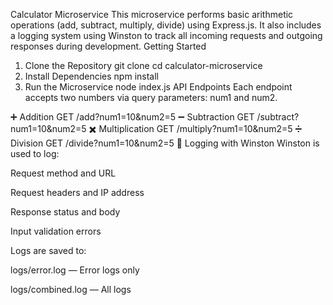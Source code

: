 Calculator Microservice
This microservice performs basic arithmetic operations (add, subtract, multiply, divide) using Express.js. It also includes a logging system using Winston to track all incoming requests and outgoing responses during development.
Getting Started
1. Clone the Repository
git clone <your-repo-url>
cd calculator-microservice
2. Install Dependencies
   npm install
3. Run the Microservice
   node index.js
API Endpoints
Each endpoint accepts two numbers via query parameters: num1 and num2.

➕ Addition
GET /add?num1=10&num2=5
➖ Subtraction
GET /subtract?num1=10&num2=5
✖️ Multiplication
GET /multiply?num1=10&num2=5
➗ Division
GET /divide?num1=10&num2=5
📝 Logging with Winston
Winston is used to log:

Request method and URL

Request headers and IP address

Response status and body

Input validation errors

Logs are saved to:

logs/error.log — Error logs only

logs/combined.log — All logs


